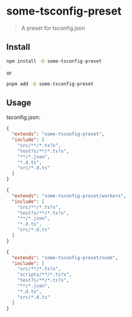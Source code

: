 # some-tsconfig-preset

> A preset for tsconfig.json

## Install

```sh
npm install -D some-tsconfig-preset
```

or
  
  ```sh
pnpm add -D some-tsconfig-preset
```

## Usage

tsconfig.json:

```json
{
  "extends": "some-tsconfig-preset",
  "include": [
    "src/**/*.ts?x",
    "test?s/**/*.ts?x",
    "**/*.json",
    "*.d.ts",
    "src/*.d.ts"
  ]
}
```

```json
{
  "extends": "some-tsconfig-preset/workers",
  "include": [
    "src/**/*.ts?x",
    "test?s/**/*.ts?x",
    "**/*.json",
    "*.d.ts",
    "src/*.d.ts"
  ]
}
```

```json
{
  "extends": "some-tsconfig-preset/node",
  "include": [
    "src/**/*.ts?x",
    "scripts/**/*.ts?x",
    "test?s/**/*.ts?x",
    "**/*.json",
    "*.d.ts",
    "src/*.d.ts"
  ]
}
```
